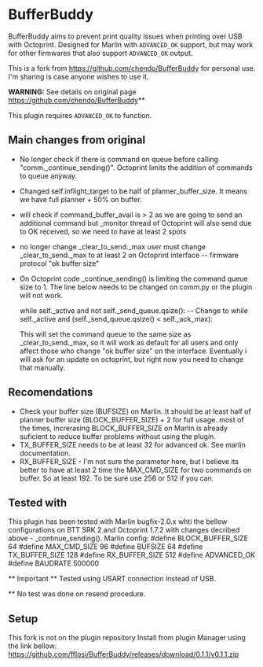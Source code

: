 # BufferBuddy

BufferBuddy aims to prevent print quality issues when printing over USB with Octoprint. Designed for Marlin with `ADVANCED_OK` support, but may work for other firmwares that also support `ADVANCED_OK` output.

This is a fork from https://github.com/chendo/BufferBuddy for personal use. I'm sharing is case anyone wishes to use it.

**WARNING:** See details on original page https://github.com/chendo/BufferBuddy**

This plugin requires `ADVANCED_OK` to function.

## Main changes from original

- No longer check if there is command on queue before calling "comm._continue_sending()". Octoprint limits the addition of commands to queue anyway.
- Changed self.inflight_target to be half of planner_buffer_size. It means we have full planner + 50% on buffer.
- will check if command_buffer_avail is > 2 as we are going to send an additional command but _monitor thread of Octoprint will also send due to OK received, so we need to have at least 2 spots
- no longer change _clear_to_send._max user must change _clear_to_send._max to at least 2 on Octoprint interface -- firmware protocol "ok buffer size"
- On Octoprint code _continue_sending() is limiting the command queue size to 1. 
    The line below needs to be changed on comm.py or the plugin will not work.
    
    while self._active and not self._send_queue.qsize():
    -- Change to
    while self._active and (self._send_queue.qsize() < self._ack_max):
    
    This will set the command queue to the same size as _clear_to_send._max, so it will work as default for all users and only affect those who change "ok buffer size" on the interface. Eventually i will ask for an update on octoprint, but right now you need to change that manually.



## Recomendations

- Check your buffer size (BUFSIZE) on Marlin. It should be at least half of planner buffer size (BLOCK_BUFFER_SIZE) + 2 for full usage.
    most of the times, increrasing BLOCK_BUFFER_SIZE on Marlin is already suficient to reduce buffer problems without using the plugin.
- TX_BUFFER_SIZE needs to be at least 32 for advanced ok. See marlin documentation.
- RX_BUFFER_SIZE - I'm not sure the parameter here, but I believe its better to have at least 2 time the MAX_CMD_SIZE for two commands on buffer.
    So at least 192. To be sure use 256 or 512 if you can.

## Tested with

This plugin has been tested with Marlin bugfix-2.0.x whti the bellow configurations on BTT SRK 2 and Octoprint 1.7.2 with changes decribed above - _continue_sending().
Marlin config:
#define BLOCK_BUFFER_SIZE 64
#define MAX_CMD_SIZE 96
#define BUFSIZE 64
#define TX_BUFFER_SIZE 128
#define RX_BUFFER_SIZE 512
#define ADVANCED_OK
#define BAUDRATE 500000

** Important ** Tested using USART connection instead of USB.

** No test was done on resend procedure.

## Setup

This fork is not on the plugin repository
Install from plugin Manager using the link bellow:
https://github.com/fflosi/BufferBuddy/releases/download/0.1.1/v0.1.1.zip

